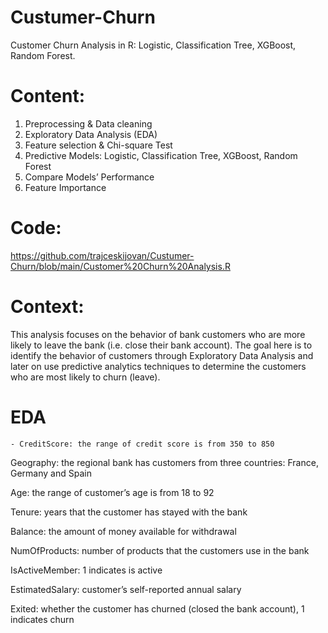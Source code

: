 # Custumer-Churn
Customer Churn Analysis in R: Logistic, Classification Tree, XGBoost, Random Forest.

# Content:
1. Preprocessing & Data cleaning
2. Exploratory Data Analysis (EDA)
3. Feature selection & Chi-square Test
4. Predictive Models: Logistic, Classification Tree, XGBoost, Random Forest
5. Compare Models’ Performance
6. Feature Importance

# Code:
https://github.com/trajceskijovan/Custumer-Churn/blob/main/Customer%20Churn%20Analysis.R

# Context:
This analysis focuses on the behavior of bank customers who are more likely to leave the bank (i.e. close their bank account). 
The goal here is to identify the behavior of customers through Exploratory Data Analysis and later on use predictive analytics techniques to determine the customers who are most likely to churn (leave).

# EDA

    - CreditScore: the range of credit score is from 350 to 850

Geography: the regional bank has customers from three countries: France, Germany and Spain

Age: the range of customer’s age is from 18 to 92

Tenure: years that the customer has stayed with the bank

Balance: the amount of money available for withdrawal

NumOfProducts: number of products that the customers use in the bank

IsActiveMember: 1 indicates is active

EstimatedSalary: customer’s self-reported annual salary

Exited: whether the customer has churned (closed the bank account), 1 indicates churn
